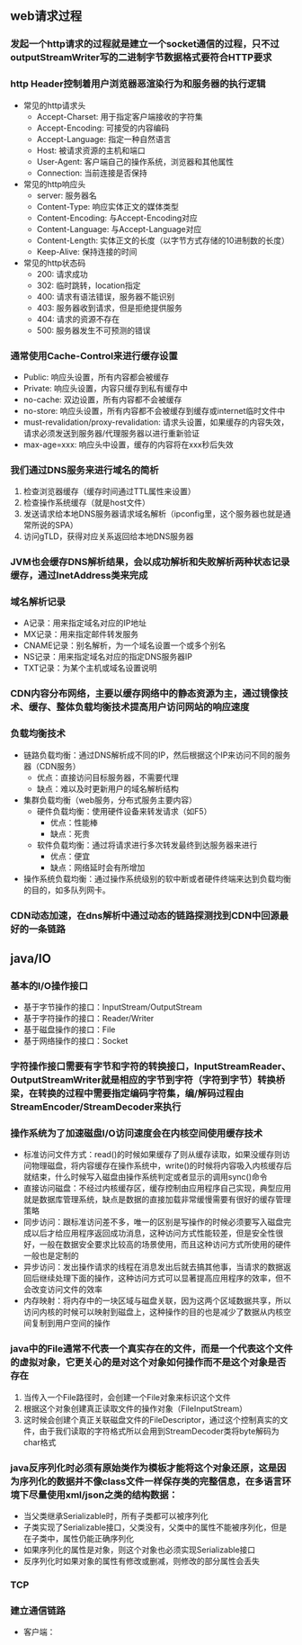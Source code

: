## web请求过程

### 发起一个http请求的过程就是建立一个socket通信的过程，只不过outputStreamWriter写的二进制字节数据格式要符合HTTP要求

### http Header控制着用户浏览器恶渲染行为和服务器的执行逻辑
  - 常见的http请求头
    - Accept-Charset: 用于指定客户端接收的字符集
    - Accept-Encoding: 可接受的内容编码
    - Accept-Language: 指定一种自然语言
    - Host: 被请求资源的主机和端口
    - User-Agent: 客户端自己的操作系统，浏览器和其他属性
    - Connection: 当前连接是否保持
  - 常见的http响应头
    - server: 服务器名
    - Content-Type: 响应实体正文的媒体类型
    - Content-Encoding: 与Accept-Encoding对应
    - Content-Language: 与Accept-Language对应
    - Content-Length: 实体正文的长度（以字节方式存储的10进制数的长度）
    - Keep-Alive: 保持连接的时间
  - 常见的http状态码
    - 200: 请求成功
    - 302: 临时跳转，location指定
    - 400: 请求有语法错误，服务器不能识别
    - 403: 服务器收到请求，但是拒绝提供服务
    - 404: 请求的资源不存在
    - 500: 服务器发生不可预测的错误

### 通常使用Cache-Control来进行缓存设置
  - Public: 响应头设置，所有内容都会被缓存
  - Private: 响应头设置，内容只缓存到私有缓存中
  - no-cache: 双边设置，所有内容都不会被缓存
  - no-store: 响应头设置，所有内容都不会被缓存到缓存或internet临时文件中
  - must-revalidation/proxy-revalidation: 请求头设置，如果缓存的内容失效，请求必须发送到服务器/代理服务器以进行重新验证
  - max-age=xxx: 响应头中设置，缓存的内容将在xxx秒后失效

### 我们通过DNS服务来进行域名的简析
  1. 检查浏览器缓存（缓存时间通过TTL属性来设置）
  2. 检查操作系统缓存（就是host文件）
  3. 发送请求给本地DNS服务器请求域名解析（ipconfig里，这个服务器也就是通常所说的SPA）
  4. 访问gTLD，获得对应关系返回给本地DNS服务器

### JVM也会缓存DNS解析结果，会以成功解析和失败解析两种状态记录缓存，通过InetAddress类来完成

### 域名解析记录
  - A记录：用来指定域名对应的IP地址
  - MX记录：用来指定邮件转发服务
  - CNAME记录：别名解析，为一个域名设置一个或多个别名
  - NS记录：用来指定域名对应的指定DNS服务器IP
  - TXT记录：为某个主机或域名设置说明

### CDN内容分布网络，主要以缓存网络中的静态资源为主，通过镜像技术、缓存、整体负载均衡技术提高用户访问网站的响应速度

### 负载均衡技术
  - 链路负载均衡：通过DNS解析成不同的IP，然后根据这个IP来访问不同的服务器（CDN服务）
    - 优点：直接访问目标服务器，不需要代理
    - 缺点：难以及时更新用户的域名解析结构
  - 集群负载均衡（web服务，分布式服务主要内容）
    - 硬件负载均衡：使用硬件设备来转发请求（如F5）
      - 优点：性能棒
      - 缺点：死贵
    - 软件负载均衡：通过将请求进行多次转发最终到达服务器来进行
      - 优点：便宜
      - 缺点：网络延时会有所增加
  - 操作系统负载均衡：通过操作系统级别的软中断或者硬件终端来达到负载均衡的目的，如多队列网卡。

### CDN动态加速，在dns解析中通过动态的链路探测找到CDN中回源最好的一条链路 

## java/IO

### 基本的I/O操作接口
  - 基于字节操作的接口：InputStream/OutputStream
  - 基于字符操作的接口：Reader/Writer
  - 基于磁盘操作的接口：File
  - 基于网络操作的接口：Socket

### 字符操作接口需要有字节和字符的转换接口，InputStreamReader、OutputStreamWriter就是相应的字节到字符（字符到字节）转换桥梁，在转换的过程中需要指定编码字符集，编/解码过程由StreamEncoder/StreamDecoder来执行

### 操作系统为了加速磁盘I/O访问速度会在内核空间使用缓存技术
  - 标准访问文件方式：read()的时候如果缓存了则从缓存读取，如果没缓存则访问物理磁盘，将内容缓存在操作系统中，write()的时候将内容吸入内核缓存后就结束，什么时候写入磁盘由操作系统判定或者显示的调用sync()命令
  - 直接访问磁盘：不经过内核缓存区，缓存控制由应用程序自己实现，典型应用就是数据库管理系统，缺点是数据的直接加载非常缓慢需要有很好的缓存管理策略
  - 同步访问：跟标准访问差不多，唯一的区别是写操作的时候必须要写入磁盘完成以后才给应用程序返回成功消息，这种访问方式性能较差，但是安全性很好，一般在数据安全要求比较高的场景使用，而且这种访问方式所使用的硬件一般也是定制的
  - 异步访问：发出操作请求的线程在消息发出后就去搞其他事，当请求的数据返回后继续处理下面的操作，这种访问方式可以显著提高应用程序的效率，但不会改变访问文件的效率
  - 内存映射：将内存中的一块区域与磁盘关联，因为这两个区域数据共享，所以访问内核的时候可以映射到磁盘上，这种操作的目的也是减少了数据从内核空间复制到用户空间的操作

### java中的File通常不代表一个真实存在的文件，而是一个代表这个文件的虚拟对象，它更关心的是对这个对象如何操作而不是这个对象是否存在
  1. 当传入一个File路径时，会创建一个File对象来标识这个文件
  2. 根据这个对象创建真正读取文件的操作对象（FileInputStream）
  3. 这时候会创建个真正关联磁盘文件的FileDescriptor，通过这个控制真实的文件，由于我们读取的字符格式所以会用到StreamDecoder类将byte解码为char格式

### java反序列化时必须有原始类作为模板才能将这个对象还原，这是因为序列化的数据并不像class文件一样保存类的完整信息，在多语言环境下尽量使用xml/json之类的结构数据：
  - 当父类继承Serializable时，所有子类都可以被序列化
  - 子类实现了Serializable接口，父类没有，父类中的属性不能被序列化，但是在子类中，属性仍能正确序列化
  - 如果序列化的属性是对象，则这个对象也必须实现Serializable接口
  - 反序列化时如果对象的属性有修改或删减，则修改的部分属性会丢失

### TCP

### 建立通信链路
  - 客户端：